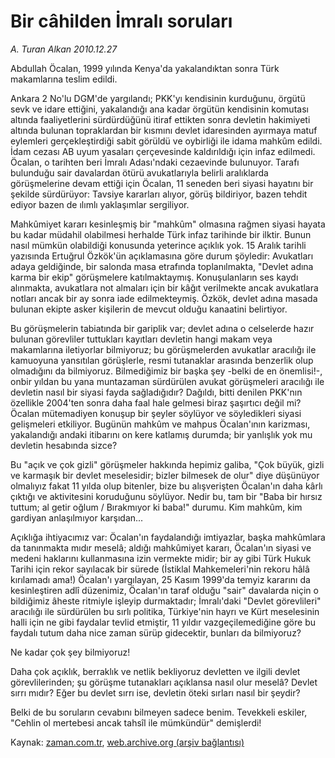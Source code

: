 # Bir câhilden İmralı soruları

*A. Turan Alkan 2010.12.27*

<td class="columnist-detail">
<p>Abdullah Öcalan, 1999 yılında Kenya'da yakalandıktan sonra Türk makamlarına teslim edildi.</p>
<p>
<div id="haberMetinDiv">
<p>Ankara 2 No'lu DGM'de yargılandı; PKK'yı kendisinin kurduğunu, örgütü sevk ve idare ettiğini, yakalandığı ana kadar örgütün kendisinin komutası altında faaliyetlerini sürdürdüğünü itiraf ettikten sonra devletin hakimiyeti altında bulunan topraklardan bir kısmını devlet idaresinden ayırmaya matuf eylemleri gerçekleştirdiği sabit görüldü ve oybirliği ile idama mahkûm edildi. İdam cezası AB uyum yasaları çerçevesinde kaldırıldığı için infaz edilmedi. Öcalan, o tarihten beri İmralı Adası'ndaki cezaevinde bulunuyor. Tarafı bulunduğu sair davalardan ötürü avukatlarıyla belirli aralıklarda görüşmelerine devam ettiği için Öcalan, 11 seneden beri siyasi hayatını bir şekilde sürdürüyor: Tavsiye kararları alıyor, görüş bildiriyor, bazen tehdit ediyor bazen de ılımlı yaklaşımlar sergiliyor.
<p>Mahkûmiyet kararı kesinleşmiş bir "mahkûm" olmasına rağmen siyasi hayata bu kadar müdahil olabilmesi herhalde Türk infaz tarihinde bir ilktir. Bunun nasıl mümkün olabildiği konusunda yeterince açıklık yok. 15 Aralık tarihli yazısında Ertuğrul Özkök'ün açıklamasına göre durum şöyledir: Avukatları adaya geldiğinde, bir salonda masa etrafında toplanılmakta, "Devlet adına karma bir ekip" görüşmelere katılmaktaymış. Konuşulanların ses kaydı alınmakta, avukatlara not almaları için bir kâğıt verilmekte ancak avukatlara notları ancak bir ay sonra iade edilmekteymiş. Özkök, devlet adına masada bulunan ekipte asker kişilerin de mevcut olduğu kanaatini belirtiyor.
<p>Bu görüşmelerin tabiatında bir gariplik var; devlet adına o celselerde hazır bulunan görevliler tuttukları kayıtları devletin hangi makam veya makamlarına iletiyorlar bilmiyoruz; bu görüşmelerden avukatlar aracılığı ile kamuoyuna yansıtılan görüşlerle, resmi tutanaklar arasında benzerlik olup olmadığını da bilmiyoruz. Bilmediğimiz bir başka şey -belki de en önemlisi!-, onbir yıldan bu yana muntazaman sürdürülen avukat görüşmeleri aracılığı ile devletin nasıl bir siyasi fayda sağladığıdır? Dağıldı, bitti denilen PKK'nın özellikle 2004'ten sonra daha faal hale gelmesi biraz şaşırtıcı değil mi? Öcalan mütemadiyen konuşup bir şeyler söylüyor ve söyledikleri siyasi gelişmeleri etkiliyor. Bugünün mahkûm ve mahpus Öcalan'ının karizması, yakalandığı andaki itibarını on kere katlamış durumda; bir yanlışlık yok mu devletin hesabında sizce?
<p>Bu "açık ve çok gizli" görüşmeler hakkında hepimiz galiba, "Çok büyük, gizli ve karmaşık bir devlet meselesidir; bizler bilmesek de olur" diye düşünüyor olmalıyız fakat 11 yılda olup bitenler, bize bu alışverişten Öcalan'ın daha kârlı çıktığı ve aktivitesini koruduğunu söylüyor. Nedir bu, tam bir "Baba bir hırsız tuttum; al getir oğlum / Bırakmıyor ki baba!" durumu. Kim mahkûm, kim gardiyan anlaşılmıyor karşıdan...
<p>Açıklığa ihtiyacımız var: Öcalan'ın faydalandığı imtiyazlar, başka mahkûmlara da tanınmakta mıdır meselâ; aldığı mahkûmiyet kararı, Öcalan'ın siyasi ve medeni haklarını kullanmasına izin vermekte midir; bir ay gibi Türk Hukuk Tarihi için rekor sayılacak bir sürede (İstiklal Mahkemeleri'nin rekoru hâlâ kırılamadı ama!) Öcalan'ı yargılayan, 25 Kasım 1999'da temyiz kararını da kesinleştiren adlî düzenimiz, Öcalan'ın taraf olduğu "sair" davalarda niçin o bildiğimiz âheste ritmiyle işleyip durmaktadır; İmralı'daki "Devlet görevlileri" aracılığı ile sürdürülen bu sırlı politika, Türkiye'nin hayrı ve Kürt meselesinin halli için ne gibi faydalar tevlid etmiştir, 11 yıldır vazgeçilemediğine göre bu faydalı tutum daha nice zaman sürüp gidecektir, bunları da bilmiyoruz?
<p>Ne kadar çok şey bilmiyoruz!
<p>Daha çok açıklık, berraklık ve netlik bekliyoruz devletten ve ilgili devlet görevlilerinden; şu görüşme tutanakları açıklansa nasıl olur meselâ? Devlet sırrı mıdır? Eğer bu devlet sırrı ise, devletin öteki sırları nasıl bir şeydir?
<p>Belki de bu soruların cevabını bilmeyen sadece benim. Tevekkeli eskiler, "Cehlin ol mertebesi ancak tahsîl ile mümkündür" demişlerdi! </p></p></p></p></p></p></p></p></div>
</p>
<a href="http://web.archive.org/web/20101230020145/mailto:t.alkan@zaman.com.tr">
</a></td>

Kaynak: [zaman.com.tr](http://zaman.com.tr/yazar.do?yazino=1070616), [web.archive.org (arşiv bağlantısı)](http://web.archive.org/web/20101230020145/http://www.zaman.com.tr:80/yazar.do?yazino=1070616)

